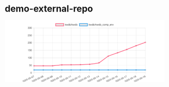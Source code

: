# demo-external-repo

<!-- ![Docker Pulls 趋势图](https://image.thum.io/get/width/1200/crop/600/noanimate/https://sunny0826.github.io/docker-pulls-statistics/) -->

![Docker Pulls 趋势图](docs/chart-preview.png)
